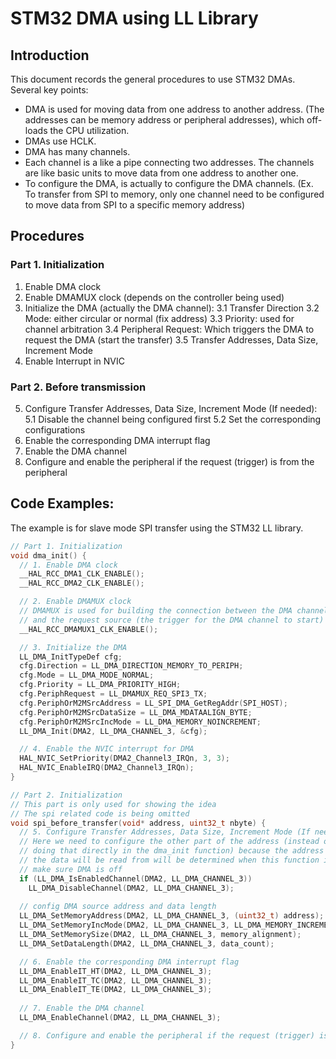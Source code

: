 # STM32 DMA using LL Library

## Introduction
This document records the general procedures to use STM32 DMAs.
Several key points:
- DMA is used for moving data from one address to another address. (The addresses can be memory address or peripheral addresses), which off-loads the CPU utilization.
- DMAs use HCLK.
- DMA has many channels.
- Each channel is a like a pipe connecting two addresses. The channels are like basic units to move data from one address to another one.
- To configure the DMA, is actually to configure the DMA channels. (Ex. To transfer from SPI to memory, only one channel need to be configured to move data from SPI to a specific memory address)


## Procedures
### Part 1. Initialization
1. Enable DMA clock
2. Enable DMAMUX clock (depends on the controller being used)
3. Initialize the DMA (actually the DMA channel):
  3.1 Transfer Direction
  3.2 Mode: either circular or normal (fix address)
  3.3 Priority: used for channel arbitration
  3.4 Peripheral Request: Which triggers the DMA to request the DMA (start the transfer)
  3.5 Transfer Addresses, Data Size, Increment Mode
4. Enable Interrupt in NVIC   
### Part 2. Before transmission
5. Configure Transfer Addresses, Data Size, Increment Mode (If needed):
  5.1 Disable the channel being configured first
  5.2 Set the corresponding configurations
6. Enable the corresponding DMA interrupt flag
7. Enable the DMA channel
8. Configure and enable the peripheral if the request (trigger) is from the peripheral

## Code Examples:
The example is for slave mode SPI transfer using the STM32 LL library.

``` C
// Part 1. Initialization
void dma_init() {
  // 1. Enable DMA clock
  __HAL_RCC_DMA1_CLK_ENABLE();
  __HAL_RCC_DMA2_CLK_ENABLE();

  // 2. Enable DMAMUX clock
  // DMAMUX is used for building the connection between the DMA channel 
  // and the request source (the trigger for the DMA channel to start)
  __HAL_RCC_DMAMUX1_CLK_ENABLE();

  // 3. Initialize the DMA
  LL_DMA_InitTypeDef cfg;
  cfg.Direction = LL_DMA_DIRECTION_MEMORY_TO_PERIPH;
  cfg.Mode = LL_DMA_MODE_NORMAL;
  cfg.Priority = LL_DMA_PRIORITY_HIGH;
  cfg.PeriphRequest = LL_DMAMUX_REQ_SPI3_TX;
  cfg.PeriphOrM2MSrcAddress = LL_SPI_DMA_GetRegAddr(SPI_HOST);
  cfg.PeriphOrM2MSrcDataSize = LL_DMA_MDATAALIGN_BYTE;
  cfg.PeriphOrM2MSrcIncMode = LL_DMA_MEMORY_NOINCREMENT;
  LL_DMA_Init(DMA2, LL_DMA_CHANNEL_3, &cfg);

  // 4. Enable the NVIC interrupt for DMA
  HAL_NVIC_SetPriority(DMA2_Channel3_IRQn, 3, 3);
  HAL_NVIC_EnableIRQ(DMA2_Channel3_IRQn);
}

// Part 2. Initialization
// This part is only used for showing the idea
// The spi related code is being omitted
void spi_before_transfer(void* address, uint32_t nbyte) {
  // 5. Configure Transfer Addresses, Data Size, Increment Mode (If needed):
  // Here we need to configure the other part of the address (instead of
  // doing that directly in the dma_init function) because the address where
  // the data will be read from will be determined when this function is called
  // make sure DMA is off
  if (LL_DMA_IsEnabledChannel(DMA2, LL_DMA_CHANNEL_3))
    LL_DMA_DisableChannel(DMA2, LL_DMA_CHANNEL_3);  
  
  // config DMA source address and data length
  LL_DMA_SetMemoryAddress(DMA2, LL_DMA_CHANNEL_3, (uint32_t) address);
  LL_DMA_SetMemoryIncMode(DMA2, LL_DMA_CHANNEL_3, LL_DMA_MEMORY_INCREMENT);
  LL_DMA_SetMemorySize(DMA2, LL_DMA_CHANNEL_3, memory_alignment);
  LL_DMA_SetDataLength(DMA2, LL_DMA_CHANNEL_3, data_count);

  // 6. Enable the corresponding DMA interrupt flag
  LL_DMA_EnableIT_HT(DMA2, LL_DMA_CHANNEL_3);
  LL_DMA_EnableIT_TC(DMA2, LL_DMA_CHANNEL_3);
  LL_DMA_EnableIT_TE(DMA2, LL_DMA_CHANNEL_3);
  
  // 7. Enable the DMA channel
  LL_DMA_EnableChannel(DMA2, LL_DMA_CHANNEL_3);

  // 8. Configure and enable the peripheral if the request (trigger) is from the peripheral
}

```



